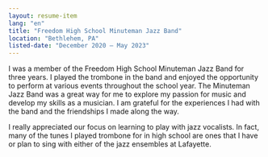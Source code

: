 ```yaml
---
layout: resume-item
lang: "en"
title: "Freedom High School Minuteman Jazz Band"
location: "Bethlehem, PA"
listed-date: "December 2020 — May 2023"
---
```


I was a member of the Freedom High School Minuteman Jazz Band for three years. I played the trombone in the band and
enjoyed the opportunity to perform at various events throughout the school year. The Minuteman Jazz Band was a great way
for me to explore my passion for music and develop my skills as a musician. I am grateful for the experiences I had with
the band and the friendships I made along the way.

I really appreciated our focus on learning to play with jazz vocalists. In fact, many of the tunes I played trombone for
in high school are ones that I have or plan to sing with either of the jazz ensembles at Lafayette.